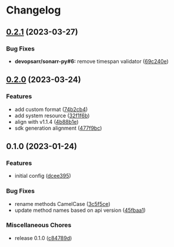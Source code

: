 # Changelog

## [0.2.1](https://github.com/devopsarr/lidarr-go/compare/v0.2.0...v0.2.1) (2023-03-27)


### Bug Fixes

* **devopsarr/sonarr-py#6:** remove timespan validator ([69c240e](https://github.com/devopsarr/lidarr-go/commit/69c240e568cc5286ae21a3dcf36952a2e47ee8d2))

## [0.2.0](https://github.com/devopsarr/lidarr-go/compare/v0.1.0...v0.2.0) (2023-03-24)


### Features

* add custom format ([74b2cb4](https://github.com/devopsarr/lidarr-go/commit/74b2cb4e0bf82ca700fcf9a013beb94f508b5406))
* add system resource ([32f1f6b](https://github.com/devopsarr/lidarr-go/commit/32f1f6b18098cff3358c33eb3fd6a3a16aa0f22c))
* align with v1.1.4 ([4b88b1e](https://github.com/devopsarr/lidarr-go/commit/4b88b1e0e6538996e4a358b4d54ee7b240a41be0))
* sdk generation alignment ([477f9bc](https://github.com/devopsarr/lidarr-go/commit/477f9bc234dcd00206ff9b8152abad3302d218a4))

## 0.1.0 (2023-01-24)


### Features

* initial config ([dcee395](https://github.com/devopsarr/lidarr-go/commit/dcee39500a663b987121499b420e50bb10aae146))


### Bug Fixes

* rename methods CamelCase ([3c5f5ce](https://github.com/devopsarr/lidarr-go/commit/3c5f5ce6cf61c4f97038230d0db7bc497eff159f))
* update method names based on api version ([45fbaa1](https://github.com/devopsarr/lidarr-go/commit/45fbaa1ca41ca73d4e7cf73f7325c04e44028563))


### Miscellaneous Chores

* release 0.1.0 ([c84789d](https://github.com/devopsarr/lidarr-go/commit/c84789d6d4e9e3c2bac907958880e771f81387a3))
